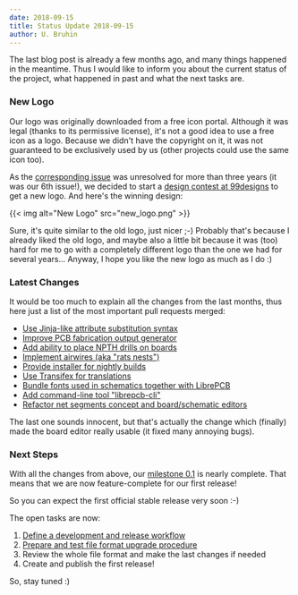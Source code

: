 ```yaml
---
date: 2018-09-15
title: Status Update 2018-09-15
author: U. Bruhin
---
```


The last blog post is already a few months ago, and many things happened in the
meantime. Thus I would like to inform you about the current status of the
project, what happened in past and what the next tasks are.


### New Logo

Our logo was originally downloaded from a free icon portal. Although it was
legal (thanks to its permissive license), it's not a good idea to use a free
icon as a logo. Because we didn't have the copyright on it, it was not
guaranteed to be exclusively used by us (other projects could use the same icon
too).

As the [corresponding issue](https://github.com/LibrePCB/LibrePCB/issues/6) was
unresolved for more than three years (it was our 6th issue!), we decided to
start a [design contest at 99designs](http://99d.me/c/iab2) to get a new logo.
And here's the winning design:

{{< img alt="New Logo" src="new_logo.png" >}}

Sure, it's quite similar to the old logo, just nicer ;-) Probably that's because
I already liked the old logo, and maybe also a little bit because it was (too)
hard for me to go with a completely different logo than the one we had for
several years... Anyway, I hope you like the new logo as much as I do :)


### Latest Changes

It would be too much to explain all the changes from the last months, thus here
just a list of the most important pull requests merged:

- [Use Jinja-like attribute substitution syntax](https://github.com/LibrePCB/LibrePCB/pull/254)
- [Improve PCB fabrication output generator](https://github.com/LibrePCB/LibrePCB/pull/255)
- [Add ability to place NPTH drills on boards](https://github.com/LibrePCB/LibrePCB/pull/258)
- [Implement airwires (aka "rats nests")](https://github.com/LibrePCB/LibrePCB/pull/260)
- [Provide installer for nightly builds](https://github.com/LibrePCB/LibrePCB/pull/267)
- [Use Transifex for translations](https://github.com/LibrePCB/LibrePCB/pull/273)
- [Bundle fonts used in schematics together with LibrePCB](https://github.com/LibrePCB/LibrePCB/pull/282)
- [Add command-line tool "librepcb-cli"](https://github.com/LibrePCB/LibrePCB/pull/299)
- [Refactor net segments concept and board/schematic editors](https://github.com/LibrePCB/LibrePCB/pull/321)

The last one sounds innocent, but that's actually the change which (finally)
made the board editor really usable (it fixed many annoying bugs).


### Next Steps

With all the changes from above, our
[milestone 0.1](https://github.com/LibrePCB/LibrePCB/milestone/1) is nearly
complete. That means that we are now feature-complete for our first release!

So you can expect the first official stable release very soon :-)

The open tasks are now:

1. [Define a development and release workflow](https://github.com/LibrePCB/LibrePCB/pull/326)
2. [Prepare and test file format upgrade procedure](https://github.com/LibrePCB/LibrePCB/issues/185)
3. Review the whole file format and make the last changes if needed
4. Create and publish the first release!

So, stay tuned :)

